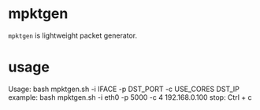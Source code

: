 # mpktgen
`mpktgen` is lightweight packet generator.

# usage
Usage: bash mpktgen.sh -i IFACE -p DST_PORT -c USE_CORES DST_IP
example: bash mpktgen.sh -i eth0 -p 5000 -c 4 192.168.0.100
stop: Ctrl + c

